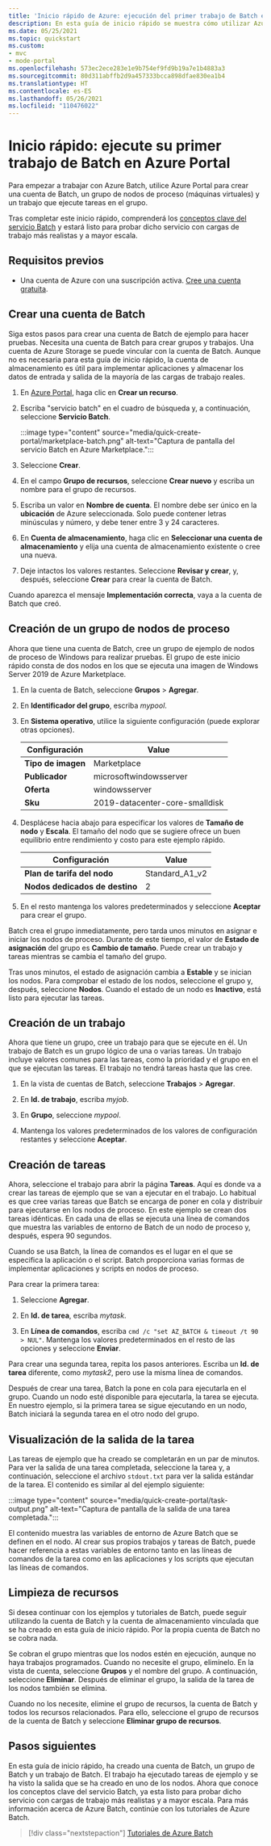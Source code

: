 ```yaml
---
title: 'Inicio rápido de Azure: ejecución del primer trabajo de Batch en Azure Portal'
description: En esta guía de inicio rápido se muestra cómo utilizar Azure Portal para crear una cuenta de Batch, un grupo de nodos de proceso y un trabajo que ejecute tareas básicas en el grupo.
ms.date: 05/25/2021
ms.topic: quickstart
ms.custom:
- mvc
- mode-portal
ms.openlocfilehash: 573ec2ece283e1e9b754ef9fd9b19a7e1b4883a3
ms.sourcegitcommit: 80d311abffb2d9a457333bcca898dfae830ea1b4
ms.translationtype: HT
ms.contentlocale: es-ES
ms.lasthandoff: 05/26/2021
ms.locfileid: "110476022"
---
```

# <a name="quickstart-run-your-first-batch-job-in-the-azure-portal"></a>Inicio rápido: ejecute su primer trabajo de Batch en Azure Portal

Para empezar a trabajar con Azure Batch, utilice Azure Portal para crear una cuenta de Batch, un grupo de nodos de proceso (máquinas virtuales) y un trabajo que ejecute tareas en el grupo.

Tras completar este inicio rápido, comprenderá los [conceptos clave del servicio Batch](batch-service-workflow-features.md) y estará listo para probar dicho servicio con cargas de trabajo más realistas y a mayor escala.

## <a name="prerequisites"></a>Requisitos previos

- Una cuenta de Azure con una suscripción activa. [Cree una cuenta gratuita](https://azure.microsoft.com/free/?WT.mc_id=A261C142F).

## <a name="create-a-batch-account"></a>Crear una cuenta de Batch

Siga estos pasos para crear una cuenta de Batch de ejemplo para hacer pruebas. Necesita una cuenta de Batch para crear grupos y trabajos. Una cuenta de Azure Storage se puede vincular con la cuenta de Batch. Aunque no es necesaria para esta guía de inicio rápido, la cuenta de almacenamiento es útil para implementar aplicaciones y almacenar los datos de entrada y salida de la mayoría de las cargas de trabajo reales.

1. En [Azure Portal](https://portal.azure.com), haga clic en **Crear un recurso**.

1. Escriba "servicio batch" en el cuadro de búsqueda y, a continuación, seleccione **Servicio Batch**.

   :::image type="content" source="media/quick-create-portal/marketplace-batch.png" alt-text="Captura de pantalla del servicio Batch en Azure Marketplace.":::

1. Seleccione **Crear**.

1. En el campo **Grupo de recursos**, seleccione **Crear nuevo** y escriba un nombre para el grupo de recursos.

1. Escriba un valor en **Nombre de cuenta**. El nombre debe ser único en la **ubicación** de Azure seleccionada. Solo puede contener letras minúsculas y número, y debe tener entre 3 y 24 caracteres.

1. En **Cuenta de almacenamiento**, haga clic en **Seleccionar una cuenta de almacenamiento** y elija una cuenta de almacenamiento existente o cree una nueva.

1. Deje intactos los valores restantes. Seleccione **Revisar y crear**, y, después, seleccione **Crear** para crear la cuenta de Batch.

Cuando aparezca el mensaje **Implementación correcta**, vaya a la cuenta de Batch que creó.

## <a name="create-a-pool-of-compute-nodes"></a>Creación de un grupo de nodos de proceso

Ahora que tiene una cuenta de Batch, cree un grupo de ejemplo de nodos de proceso de Windows para realizar pruebas. El grupo de este inicio rápido consta de dos nodos en los que se ejecuta una imagen de Windows Server 2019 de Azure Marketplace.

1. En la cuenta de Batch, seleccione **Grupos** > **Agregar**.

1. En **Identificador del grupo**, escriba *mypool*.

1. En **Sistema operativo**, utilice la siguiente configuración (puede explorar otras opciones).
  
   |Configuración  |Value  |
   |---------|---------|
   |**Tipo de imagen**|Marketplace|
   |**Publicador**     |microsoftwindowsserver|
   |**Oferta**     |windowsserver|
   |**Sku**     |2019-datacenter-core-smalldisk|

1. Desplácese hacia abajo para especificar los valores de **Tamaño de nodo** y **Escala**. El tamaño del nodo que se sugiere ofrece un buen equilibrio entre rendimiento y costo para este ejemplo rápido.
  
   |Configuración  |Value  |
   |---------|---------|
   |**Plan de tarifa del nodo**     |Standard_A1_v2|
   |**Nodos dedicados de destino**     |2|

1. En el resto mantenga los valores predeterminados y seleccione **Aceptar** para crear el grupo.

Batch crea el grupo inmediatamente, pero tarda unos minutos en asignar e iniciar los nodos de proceso. Durante de este tiempo, el valor de **Estado de asignación** del grupo es **Cambio de tamaño**. Puede crear un trabajo y tareas mientras se cambia el tamaño del grupo.

Tras unos minutos, el estado de asignación cambia a **Estable** y se inician los nodos. Para comprobar el estado de los nodos, seleccione el grupo y, después, seleccione **Nodos**. Cuando el estado de un nodo es **Inactivo**, está listo para ejecutar las tareas.

## <a name="create-a-job"></a>Creación de un trabajo

Ahora que tiene un grupo, cree un trabajo para que se ejecute en él. Un trabajo de Batch es un grupo lógico de una o varias tareas. Un trabajo incluye valores comunes para las tareas, como la prioridad y el grupo en el que se ejecutan las tareas. El trabajo no tendrá tareas hasta que las cree.

1. En la vista de cuentas de Batch, seleccione **Trabajos** > **Agregar**.

1. En **Id. de trabajo**, escriba *myjob*.

1. En **Grupo**, seleccione *mypool*.

1. Mantenga los valores predeterminados de los valores de configuración restantes y seleccione **Aceptar**.

## <a name="create-tasks"></a>Creación de tareas

Ahora, seleccione el trabajo para abrir la página **Tareas**. Aquí es donde va a crear las tareas de ejemplo que se van a ejecutar en el trabajo. Lo habitual es que cree varias tareas que Batch se encarga de poner en cola y distribuir para ejecutarse en los nodos de proceso. En este ejemplo se crean dos tareas idénticas. En cada una de ellas se ejecuta una línea de comandos que muestra las variables de entorno de Batch de un nodo de proceso y, después, espera 90 segundos.

Cuando se usa Batch, la línea de comandos es el lugar en el que se especifica la aplicación o el script. Batch proporciona varias formas de implementar aplicaciones y scripts en nodos de proceso.

Para crear la primera tarea:

1. Seleccione **Agregar**.

1. En **Id. de tarea**, escriba *mytask*.

1. En **Línea de comandos**, escriba `cmd /c "set AZ_BATCH & timeout /t 90 > NUL"`. Mantenga los valores predeterminados en el resto de las opciones y seleccione **Enviar**.

Para crear una segunda tarea, repita los pasos anteriores. Escriba un **Id. de tarea** diferente, como *mytask2*, pero use la misma línea de comandos.

Después de crear una tarea, Batch la pone en cola para ejecutarla en el grupo. Cuando un nodo esté disponible para ejecutarla, la tarea se ejecuta. En nuestro ejemplo, si la primera tarea se sigue ejecutando en un nodo, Batch iniciará la segunda tarea en el otro nodo del grupo.

## <a name="view-task-output"></a>Visualización de la salida de la tarea

Las tareas de ejemplo que ha creado se completarán en un par de minutos. Para ver la salida de una tarea completada, seleccione la tarea y, a continuación, seleccione el archivo `stdout.txt` para ver la salida estándar de la tarea. El contenido es similar al del ejemplo siguiente:

:::image type="content" source="media/quick-create-portal/task-output.png" alt-text="Captura de pantalla de la salida de una tarea completada.":::

El contenido muestra las variables de entorno de Azure Batch que se definen en el nodo. Al crear sus propios trabajos y tareas de Batch, puede hacer referencia a estas variables de entorno tanto en las líneas de comandos de la tarea como en las aplicaciones y los scripts que ejecutan las líneas de comandos.

## <a name="clean-up-resources"></a>Limpieza de recursos

Si desea continuar con los ejemplos y tutoriales de Batch, puede seguir utilizando la cuenta de Batch y la cuenta de almacenamiento vinculada que se ha creado en esta guía de inicio rápido. Por la propia cuenta de Batch no se cobra nada.

Se cobran el grupo mientras que los nodos estén en ejecución, aunque no haya trabajos programados. Cuando no necesite el grupo, elimínelo. En la vista de cuenta, seleccione **Grupos** y el nombre del grupo. A continuación, seleccione **Eliminar**.  Después de eliminar el grupo, la salida de la tarea de los nodos también se elimina.

Cuando no los necesite, elimine el grupo de recursos, la cuenta de Batch y todos los recursos relacionados. Para ello, seleccione el grupo de recursos de la cuenta de Batch y seleccione **Eliminar grupo de recursos**.

## <a name="next-steps"></a>Pasos siguientes

En esta guía de inicio rápido, ha creado una cuenta de Batch, un grupo de Batch y un trabajo de Batch. El trabajo ha ejecutado tareas de ejemplo y se ha visto la salida que se ha creado en uno de los nodos. Ahora que conoce los conceptos clave del servicio Batch, ya esta listo para probar dicho servicio con cargas de trabajo más realistas y a mayor escala. Para más información acerca de Azure Batch, continúe con los tutoriales de Azure Batch.

> [!div class="nextstepaction"]
> [Tutoriales de Azure Batch](./tutorial-parallel-dotnet.md)
